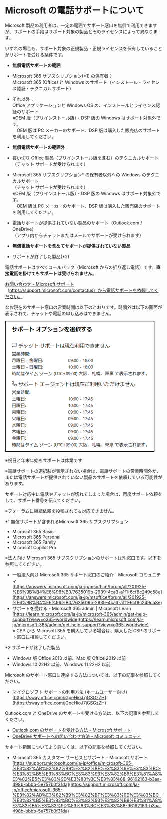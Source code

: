 # Microsoft の電話サポートについて

Microsoft 製品の利用者は、一定の範囲でサポート窓口を無償で利用できますが、サポートの手段はサポート対象の製品とそのライセンスによって異なります。

いずれの場合も、サポート対象の正規製品・正規ライセンスを保有していることがサポートを受ける条件です。

- **無償電話サポートの範囲**

- Microsoft 365 サブスクリプション(*1) の保有者：  
Microsoft 365 (Office) と Windows のサポート（インストール・ライセンス認証・テクニカルサポート）
- それ以外：  
Office アプリケーションと Windows OS の、インストールとライセンス認証のサポート  
※OEM 版（プリインストール版）・DSP 版の Windows はサポート対象外です。  
　OEM 版は PC メーカーのサポート、DSP 版は購入した販売店のサポートを利用してください。
- **無償電話サポートの範囲外**

- 買い切り Office 製品（プリインストール版を含む）のテクニカルサポート  
（チャット サポートが受けられます）
- Microsoft 365 サブスクリプション* の保有者以外への Windows のテクニカルサポート  
（チャット サポートが受けられます）  
※OEM 版（プリインストール版）・DSP 版の Windows はサポート対象外です。  
　OEM 版は PC メーカーのサポート、DSP 版は購入した販売店のサポートを利用してください。
- 電話サポートが提供されていない製品のサポート（Outlook.com / OneDrive）  
（アプリ内からチャットまたはメールでサポートが受けられます）
- **無償電話サポートを含めてサポートが提供されていない製品**

- サポートが終了した製品(*2)

電話サポートはすべてコールバック（Microsoft からの折り返し電話）です。**直接電話を掛けてもサポートは受けられません**。

[お問い合わせ - Microsoft サポート](https://support.microsoft.com/contactus)（https://support.microsoft.com/contactus）から電話サポートを依頼してください。

なお現在のサポート窓口の営業時間は以下のとおりです。時間外は以下の画面が表示されて、チャットや電話の申し込みはできません。

[![画像](b94b4687-3a04-4460-ad7f-2d2ee351a1de.png)](b94b4687-3a04-4460-ad7f-2d2ee351a1de.png)

※祝日と年末年始もサポートは休業です

※電話サポートの選択肢が表示されない場合は、電話サポートの営業時間外か、または電話サポートが提供されていない製品のサポートを依頼している可能性があります。

サポート対応中に電話やチャットが切れてしまった場合は、再度サポート依頼をして、サポート番号を伝えてください。

※フォーラムに継続依頼を投稿されても対応できません。

*1 無償サポートが含まれるMicrosoft 365 サブスクリプション

- Microsoft 365 Basic
- Microsoft 365 Personal
- Microsoft 365 Family
- Microsoft Copilot Pro

※法人向け Microsoft 365 サブスクリプションのサポートは別窓口です。以下を参照してください。

- 一般法人向け Microsoft 365 サポート窓口のご紹介 - Microsoft コミュニティ  
[https://answers.microsoft.com/ja-jp/msoffice/forum/all/201925-%E6%9B%B4%E6%96%B0/7635019b-2939-4ca3-a1f1-6cf8c249c58e](https://answers.microsoft.com/ja-jp/msoffice/forum/all/201925-%E6%9B%B4%E6%96%B0/7635019b-2939-4ca3-a1f1-6cf8c249c58e)
- サポートを受ける - Microsoft 365 admin | Microsoft Learn  
[https://learn.microsoft.com/ja-jp/microsoft-365/admin/get-help-support?view=o365-worldwide](https://learn.microsoft.com/ja-jp/microsoft-365/admin/get-help-support?view=o365-worldwide)  
※ CSP から Microsoft 365 を購入している場合は、購入した CSP のサポート窓口に相談してください。

*2 サポートが終了した製品

- Windows 版 Office 2013 以前、Mac 版 Office 2019 以前
- Windows 10 22H2 以前、Windows 11 22H2 以前

Microsoft のサポート窓口に連絡する方法については、以下の記事を参照してください。

- マイクロソフト サポートの利用方法 (ホームユーザー向け)  
[https://sway.office.com/jGpeHioJ7jGSGzZH](https://sway.office.com/jGpeHioJ7jGSGzZH)

Outlook.com と OneDrive のサポートを受ける方法は、以下の記事を参照してください。

- [Outlook.com のサポートを受ける方法 - Microsoft サポート](https://support.microsoft.com/ja-jp/office/outlook-com-%E3%81%AE%E3%82%B5%E3%83%9D%E3%83%BC%E3%83%88%E3%82%92%E5%8F%97%E3%81%91%E3%82%8B%E6%96%B9%E6%B3%95-f5482a98-616c-4d44-b7c5-8aaaadf5c11a)
- [OneDrive サポートへの問い合わせ方法 - Microsoft コミュニティ](https://answers.microsoft.com/ja-jp/windows/forum/all/onedrive/616e212b-4c4e-4c8b-ba99-448636e9f9ab)

サポート範囲についてより詳しくは、以下の記事を参照してください。

- Microsoft 365 カスタマー サービスとサポート - Microsoft サポート  
[https://support.microsoft.com/ja-jp/office/microsoft-365-%E3%82%AB%E3%82%B9%E3%82%BF%E3%83%9E%E3%83%BC-%E3%82%B5%E3%83%BC%E3%83%93%E3%82%B9%E3%81%A8%E3%82%B5%E3%83%9D%E3%83%BC%E3%83%88-96162163-b3aa-498b-bbbb-5e757b0f31da](https://support.microsoft.com/ja-jp/office/microsoft-365-%E3%82%AB%E3%82%B9%E3%82%BF%E3%83%9E%E3%83%BC-%E3%82%B5%E3%83%BC%E3%83%93%E3%82%B9%E3%81%A8%E3%82%B5%E3%83%9D%E3%83%BC%E3%83%88-96162163-b3aa-498b-bbbb-5e757b0f31da)
